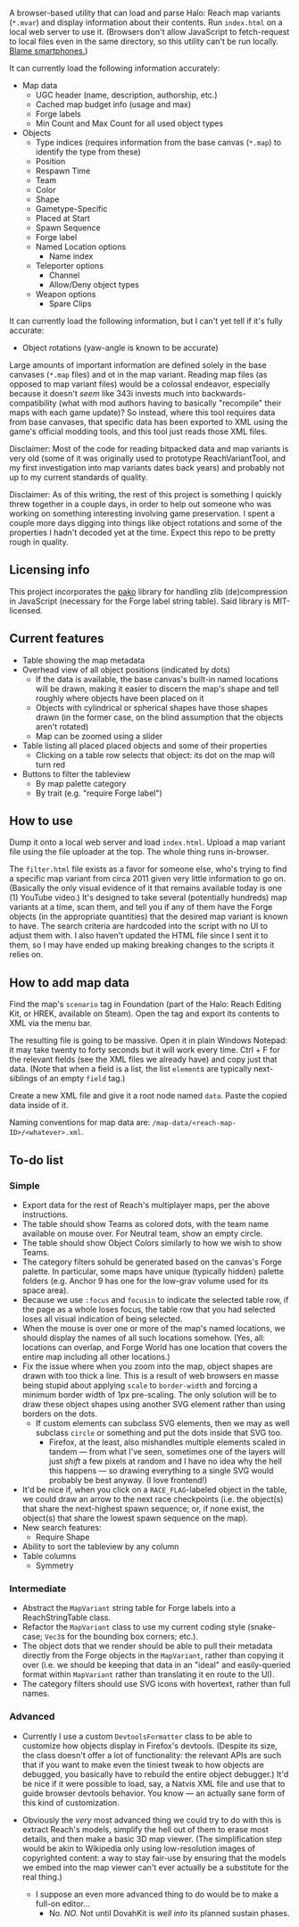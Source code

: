 
A browser-based utility that can load and parse Halo: Reach map variants (`*.mvar`) and display information about their contents. Run `index.html` on a local web server to use it. (Browsers don't allow JavaScript to fetch-request to local files even in the same directory, so this utility can't be run locally. [Blame smartphones.](https://www.mozilla.org/en-US/security/advisories/mfsa2019-21/#CVE-2019-11730))

It can currently load the following information accurately:

* Map data
  * UGC header (name, description, authorship, etc.)
  * Cached map budget info (usage and max)
  * Forge labels
  * Min Count and Max Count for all used object types
* Objects
  * Type indices (requires information from the base canvas (`*.map`) to identify the type from these)
  * Position
  * Respawn Time
  * Team
  * Color
  * Shape
  * Gametype-Specific
  * Placed at Start
  * Spawn Sequence
  * Forge label
  * Named Location options
    * Name index
  * Teleporter options
    * Channel
    * Allow/Deny object types
  * Weapon options
    * Spare Clips

It can currently load the following information, but I can't yet tell if it's fully accurate:

* Object rotations (yaw-angle is known to be accurate)

Large amounts of important information are defined solely in the base canvases (`*.map` files) and ot in the map variant. Reading map files (as opposed to map variant files) would be a colossal endeavor, especially because it doesn't <em>seem</em> like 343i invests much into backwards-compatibility (what with mod authors having to basically "recompile" their maps with each game update)? So instead, where this tool requires data from base canvases, that specific data has been exported to XML using the game's official modding tools, and this tool just reads those XML files.

Disclaimer: Most of the code for reading bitpacked data and map variants is very old (some of it was originally used to prototype ReachVariantTool, and my first investigation into map variants dates back years) and probably not up to my current standards of quality.

Disclaimer: As of this writing, the rest of this project is something I quickly threw together in a couple days, in order to help out someone who was working on something interesting involving game preservation. I spent a couple more days digging into things like object rotations and some of the properties I hadn't decoded yet at the time. Expect this repo to be pretty rough in quality.


## Licensing info

This project incorporates the [pako](https://github.com/nodeca/pako) library for handling zlib (de)compression in JavaScript (necessary for the Forge label string table). Said library is MIT-licensed.


## Current features

* Table showing the map metadata
* Overhead view of all object positions (indicated by dots)
  * If the data is available, the base canvas's built-in named locations will be drawn, making it easier to discern the map's shape and tell roughly where objects have been placed on it
  * Objects with cylindrical or spherical shapes have those shapes drawn (in the former case, on the blind assumption that the objects aren't rotated)
  * Map can be zoomed using a slider
* Table listing all placed placed objects and some of their properties
  * Clicking on a table row selects that object: its dot on the map will turn red
* Buttons to filter the tableview
  * By map palette category
  * By trait (e.g. "require Forge label")


## How to use

Dump it onto a local web server and load `index.html`. Upload a map variant file using the file uploader at the top. The whole thing runs in-browser.

The `filter.html` file exists as a favor for someone else, who's trying to find a specific map variant from circa 2011 given very little information to go on. (Basically the only visual evidence of it that remains available today is one (1) YouTube video.) It's designed to take several (potentially hundreds) map variants at a time, scan them, and tell you if any of them have the Forge objects (in the appropriate quantities) that the desired map variant is known to have. The search criteria are hardcoded into the script with no UI to adjust them with. I also haven't updated the HTML file since I sent it to them, so I may have ended up making breaking changes to the scripts it relies on.


## How to add map data

Find the map's `scenario` tag in Foundation (part of the Halo: Reach Editing Kit, or HREK, available on Steam). Open the tag and export its contents to XML via the menu bar.

The resulting file is going to be massive. Open it in plain Windows Notepad: it may take twenty to forty seconds but it will work every time. Ctrl + F for the relevant fields (see the XML files we already have) and copy just that data. (Note that when a field is a list, the list `element`s are typically next-siblings of an empty `field` tag.)

Create a new XML file and give it a root node named `data`. Paste the copied data inside of it.

Naming conventions for map data are: `/map-data/<reach-map-ID>/<whatever>.xml`.


## To-do list

### Simple

* Export data for the rest of Reach's multiplayer maps, per the above instructions.
* The table should show Teams as colored dots, with the team name available on mouse over. For Neutral team, show an empty circle.
* The table should show Object Colors similarly to how we wish to show Teams.
* The category filters sohuld be generated based on the canvas's Forge palette. In particular, some maps have unique (typically hidden) palette folders (e.g. Anchor 9 has one for the low-grav volume used for its space area).
* Because we use `:focus` and `focusin` to indicate the selected table row, if the page as a whole loses focus, the table row that you had selected loses all visual indication of being selected.
* When the mouse is over one or more of the map's named locations, we should display the names of all such locations somehow. (Yes, all: locations can overlap, and Forge World has one location that covers the entire map including all other locations.)
* Fix the issue where when you zoom into the map, object shapes are drawn with too thick a line. This is a result of web browsers en masse being stupid about applying `scale` to `border-width` and forcing a minimum border width of 1px pre-scaling. The only solution will be to draw these object shapes using another SVG element rather than using borders on the dots.
  * If custom elements can subclass SVG elements, then we may as well subclass `circle` or something and put the dots inside that SVG too.
    * Firefox, at the least, also mishandles multiple elements scaled in tandem &mdash; from what I've seen, sometimes one of the layers will just *shift* a few pixels at random and I have no idea why the hell this happens &mdash; so drawing everything to a single SVG would probably be best anyway. (I love frontend!)
* It'd be nice if, when you click on a `RACE_FLAG`-labeled object in the table, we could draw an arrow to the next race checkpoints (i.e. the object(s) that share the next-highest spawn sequence; or, if none exist, the object(s) that share the lowest spawn sequence on the map).
* New search features:
  * Require Shape
* Ability to sort the tableview by any column
* Table columns
  * Symmetry

### Intermediate

* Abstract the `MapVariant` string table for Forge labels into a ReachStringTable class.
* Refactor the `MapVariant` class to use my current coding style (snake-case; `Vec3`s for the bounding box corners; etc.).
* The object dots that we render should be able to pull their metadata directly from the Forge objects in the `MapVariant`, rather than copying it over (i.e. we should be keeping that data in an "ideal" and easily-queried format within `MapVariant` rather than translating it en route to the UI).
* The category filters should use SVG icons with hovertext, rather than full names.

### Advanced

* Currently I use a custom `DevtoolsFormatter` class to be able to customize how objects display in Firefox's devtools. (Despite its size, the class doesn't offer a lot of functionality: the relevant APIs are such that if you want to make even the tiniest tweak to how objects are debugged, you basically have to rebuild the entire object debugger.) It'd be nice if it were possible to load, say, a Natvis XML file and use that to guide browser devtools behavior. You know &mdash; an actually sane form of this kind of customization.

* Obviously the *very* most advanced thing we could try to do with this is extract Reach's models, simplify the hell out of them to erase most details, and then make a basic 3D map viewer. (The simplification step would be akin to Wikipedia only using low-resolution images of copyrighted content: a way to stay fair-use by ensuring that the models we embed into the map viewer can't ever actually be a substitute for the real thing.)
  * I suppose an even more advanced thing to do would be to make a full-on editor...
    * No. *NO.* Not until DovahKit is *well into* its planned sustain phases.